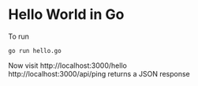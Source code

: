# Hello World in Go
To run
```shell
go run hello.go
```

Now visit http://localhost:3000/hello </br>
http://localhost:3000/api/ping returns a JSON response